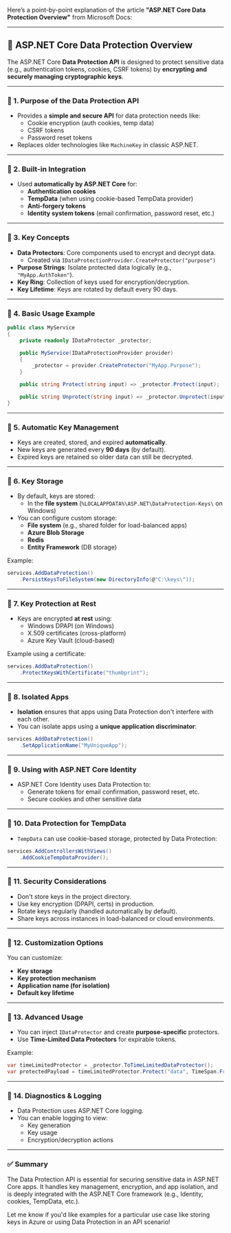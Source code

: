 Here’s a point-by-point explanation of the article **"ASP.NET Core Data Protection Overview"** from Microsoft Docs:

---

## 🔐 **ASP.NET Core Data Protection Overview**

The ASP.NET Core **Data Protection API** is designed to protect sensitive data (e.g., authentication tokens, cookies, CSRF tokens) by **encrypting and securely managing cryptographic keys**.

---

### 🔹 1. **Purpose of the Data Protection API**

- Provides a **simple and secure API** for data protection needs like:
    - Cookie encryption (auth cookies, temp data)
    - CSRF tokens
    - Password reset tokens
- Replaces older technologies like `MachineKey` in classic ASP.NET.

---

### 🔹 2. **Built-in Integration**

- Used **automatically by ASP.NET Core** for:
    - **Authentication cookies**
    - **TempData** (when using cookie-based TempData provider)
    - **Anti-forgery tokens**
    - **Identity system tokens** (email confirmation, password reset, etc.)

---

### 🔹 3. **Key Concepts**

- **Data Protectors**: Core components used to encrypt and decrypt data.
    - Created via `IDataProtectionProvider.CreateProtector("purpose")`
- **Purpose Strings**: Isolate protected data logically (e.g., `"MyApp.AuthToken"`).
- **Key Ring**: Collection of keys used for encryption/decryption.
- **Key Lifetime**: Keys are rotated by default every 90 days.

---

### 🔹 4. **Basic Usage Example**

```csharp
public class MyService
{
    private readonly IDataProtector _protector;

    public MyService(IDataProtectionProvider provider)
    {
        _protector = provider.CreateProtector("MyApp.Purpose");
    }

    public string Protect(string input) => _protector.Protect(input);

    public string Unprotect(string input) => _protector.Unprotect(input);
}
```

---

### 🔹 5. **Automatic Key Management**

- Keys are created, stored, and expired **automatically**.
- New keys are generated every **90 days** (by default).
- Expired keys are retained so older data can still be decrypted.

---

### 🔹 6. **Key Storage**

- By default, keys are stored:
    - In the **file system** (`%LOCALAPPDATA%\ASP.NET\DataProtection-Keys\` on Windows)
- You can configure custom storage:
    - **File system** (e.g., shared folder for load-balanced apps)
    - **Azure Blob Storage**
    - **Redis**
    - **Entity Framework** (DB storage)

Example:
```csharp
services.AddDataProtection()
    .PersistKeysToFileSystem(new DirectoryInfo(@"C:\keys\"));
```

---

### 🔹 7. **Key Protection at Rest**

- Keys are encrypted **at rest** using:
    - Windows DPAPI (on Windows)
    - X.509 certificates (cross-platform)
    - Azure Key Vault (cloud-based)

Example using a certificate:
```csharp
services.AddDataProtection()
    .ProtectKeysWithCertificate("thumbprint");
```

---

### 🔹 8. **Isolated Apps**

- **Isolation** ensures that apps using Data Protection don't interfere with each other.
- You can isolate apps using a **unique application discriminator**:
```csharp
services.AddDataProtection()
    .SetApplicationName("MyUniqueApp");
```

---

### 🔹 9. **Using with ASP.NET Core Identity**

- ASP.NET Core Identity uses Data Protection to:
    - Generate tokens for email confirmation, password reset, etc.
    - Secure cookies and other sensitive data

---

### 🔹 10. **Data Protection for TempData**

- `TempData` can use cookie-based storage, protected by Data Protection:
```csharp
services.AddControllersWithViews()
    .AddCookieTempDataProvider();
```

---

### 🔹 11. **Security Considerations**

- Don't store keys in the project directory.
- Use key encryption (DPAPI, certs) in production.
- Rotate keys regularly (handled automatically by default).
- Share keys across instances in load-balanced or cloud environments.

---

### 🔹 12. **Customization Options**

You can customize:
- **Key storage**
- **Key protection mechanism**
- **Application name (for isolation)**
- **Default key lifetime**

---

### 🔹 13. **Advanced Usage**

- You can inject `IDataProtector` and create **purpose-specific** protectors.
- Use **Time-Limited Data Protectors** for expirable tokens.

Example:
```csharp
var timeLimitedProtector = _protector.ToTimeLimitedDataProtector();
var protectedPayload = timeLimitedProtector.Protect("data", TimeSpan.FromHours(1));
```

---

### 🔹 14. **Diagnostics & Logging**

- Data Protection uses ASP.NET Core logging.
- You can enable logging to view:
    - Key generation
    - Key usage
    - Encryption/decryption actions

---

### ✅ **Summary**

The Data Protection API is essential for securing sensitive data in ASP.NET Core apps. It handles key management, encryption, and app isolation, and is deeply integrated with the ASP.NET Core framework (e.g., Identity, cookies, TempData, etc.).

Let me know if you'd like examples for a particular use case like storing keys in Azure or using Data Protection in an API scenario!